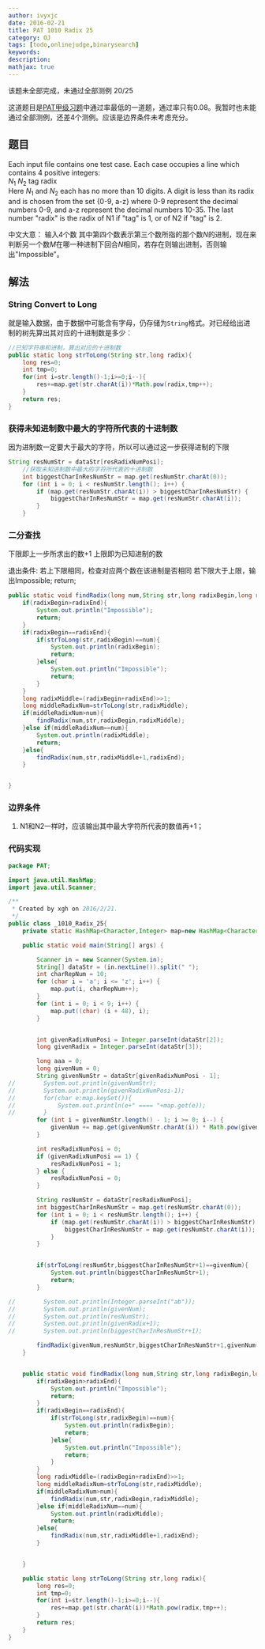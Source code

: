 ```yaml
---
author: ivyxjc
date: 2016-02-21
title: PAT 1010 Radix 25
category: OJ
tags: [todo,onlinejudge,binarysearch]
keywords:
description:
mathjax: true
---
```


该题未全部完成，未通过全部测例 20/25

这道题目是[PAT甲级习题](http://www.patest.cn/contests/pat-a-practise)中通过率最低的一道题，通过率只有$0.08$。我暂时也未能通过全部测例，还差4个测例。应该是边界条件未考虑充分。


## 题目
Each input file contains one test case. Each case occupies a line which contains 4 positive integers:<br>
$N_1$ $N_2$ tag radix<br>
Here $N_1$ and $N_2$ each has no more than 10 digits. A digit is less than its radix and is chosen from the set {0-9, a-z} where 0-9 represent the decimal numbers 0-9, and a-z represent the decimal numbers 10-35. The last number "radix" is the radix of N1 if "tag" is 1, or of N2 if "tag" is 2. <br>

中文大意：
输入4个数
其中第四个数表示第三个数所指的那个数$N$的进制，现在来判断另一个数$M$在哪一种进制下回合$N$相同，若存在则输出进制，否则输出"Impossible"。<br>

## 解法

### String Convert to Long
就是输入数据，由于数据中可能含有字母，仍存储为```String```格式。对已经给出进制的树先算出其对应的十进制数是多少：

```java
//已知字符串和进制，算出对应的十进制数
public static long strToLong(String str,long radix){
    long res=0;
    int tmp=0;
    for(int i=str.length()-1;i>=0;i--){
        res+=map.get(str.charAt(i))*Math.pow(radix,tmp++);
    }
    return res;
}

```

### 获得未知进制数中最大的字符所代表的十进制数

因为进制数一定要大于最大的字符，所以可以通过这一步获得进制的下限

```java
String resNumStr = dataStr[resRadixNumPosi];
    //获取未知进制数中最大的字符所代表的十进制数
    int biggestCharInResNumStr = map.get(resNumStr.charAt(0));
    for (int i = 0; i < resNumStr.length(); i++) {
        if (map.get(resNumStr.charAt(i)) > biggestCharInResNumStr) {
            biggestCharInResNumStr = map.get(resNumStr.charAt(i));
        }
    }
```

### 二分查找

下限即上一步所求出的数+1
上限即为已知进制的数

退出条件:
    若上下限相同，检查对应两个数在该进制是否相同
    若下限大于上限，输出Impossible; return;

```java
public static void findRadix(long num,String str,long radixBegin,long radixEnd){
    if(radixBegin>radixEnd){
        System.out.println("Impossible");
        return;
    }
    if(radixBegin==radixEnd){
        if(strToLong(str,radixBegin)==num){
            System.out.println(radixBegin);
            return;
        }else{
            System.out.println("Impossible");
            return;
        }
    }
    long radixMiddle=(radixBegin+radixEnd)>>1;
    long middleRadixNum=strToLong(str,radixMiddle);
    if(middleRadixNum>num){
        findRadix(num,str,radixBegin,radixMiddle);
    }else if(middleRadixNum==num){
        System.out.println(radixMiddle);
        return;
    }else{
        findRadix(num,str,radixMiddle+1,radixEnd);
    }


}

```

### 边界条件

1. N1和N2一样时，应该输出其中最大字符所代表的数值再+1；


### 代码实现


```java
package PAT;

import java.util.HashMap;
import java.util.Scanner;

/**
 * Created by xgh on 2016/2/21.
 */
public class _1010_Radix_25{
    private static HashMap<Character,Integer> map=new HashMap<Character, Integer>();

    public static void main(String[] args) {

        Scanner in = new Scanner(System.in);
        String[] dataStr = (in.nextLine()).split(" ");
        int charRepNum = 10;
        for (char i = 'a'; i <= 'z'; i++) {
            map.put(i, charRepNum++);
        }
        for (int i = 0; i < 9; i++) {
            map.put((char) (i + 48), i);
        }


        int givenRadixNumPosi = Integer.parseInt(dataStr[2]);
        long givenRadix = Integer.parseInt(dataStr[3]);

        long aaa = 0;
        long givenNum = 0;
        String givenNumStr = dataStr[givenRadixNumPosi - 1];
//        System.out.println(givenNumStr);
//        System.out.println(givenRadixNumPosi-1);
//        for(char e:map.keySet()){
//            System.out.println(e+" ==== "+map.get(e));
//        }
        for (int i = givenNumStr.length() - 1; i >= 0; i--) {
            givenNum += map.get(givenNumStr.charAt(i)) * Math.pow(givenRadix, aaa++);
        }

        int resRadixNumPosi = 0;
        if (givenRadixNumPosi == 1) {
            resRadixNumPosi = 1;
        } else {
            resRadixNumPosi = 0;
        }

        String resNumStr = dataStr[resRadixNumPosi];
        int biggestCharInResNumStr = map.get(resNumStr.charAt(0));
        for (int i = 0; i < resNumStr.length(); i++) {
            if (map.get(resNumStr.charAt(i)) > biggestCharInResNumStr) {
                biggestCharInResNumStr = map.get(resNumStr.charAt(i));
            }
        }


        if(strToLong(resNumStr,biggestCharInResNumStr+1)==givenNum){
            System.out.println(biggestCharInResNumStr+1);
            return;
        }

//        System.out.println(Integer.parseInt("ab"));
//        System.out.println(givenNum);
//        System.out.println(resNumStr);
//        System.out.println(givenRadix+1);
//        System.out.println(biggestCharInResNumStr+1);

        findRadix(givenNum,resNumStr,biggestCharInResNumStr+1,givenNum+1);
    }


    public static void findRadix(long num,String str,long radixBegin,long radixEnd){
        if(radixBegin>radixEnd){
            System.out.println("Impossible");
            return;
        }
        if(radixBegin==radixEnd){
            if(strToLong(str,radixBegin)==num){
                System.out.println(radixBegin);
                return;
            }else{
                System.out.println("Impossible");
                return;
            }
        }
        long radixMiddle=(radixBegin+radixEnd)>>1;
        long middleRadixNum=strToLong(str,radixMiddle);
        if(middleRadixNum>num){
            findRadix(num,str,radixBegin,radixMiddle);
        }else if(middleRadixNum==num){
            System.out.println(radixMiddle);
            return;
        }else{
            findRadix(num,str,radixMiddle+1,radixEnd);
        }


    }

    public static long strToLong(String str,long radix){
        long res=0;
        int tmp=0;
        for(int i=str.length()-1;i>=0;i--){
            res+=map.get(str.charAt(i))*Math.pow(radix,tmp++);
        }
        return res;
    }
}
```

